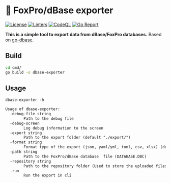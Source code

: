 # 🦊 FoxPro/dBase exporter

[![License](https://img.shields.io/badge/License-BSD_3--Clause-blue.svg)](https://github.com/Valentin-Kaiser/go-dbase-export/blob/main/LICENSE)
[![Linters](https://github.com/Valentin-Kaiser/go-dbase-export/workflows/Linters/badge.svg)](https://github.com/Valentin-Kaiser/go-dbase-export)
[![CodeQL](https://github.com/Valentin-Kaiser/go-dbase-export/workflows/CodeQL/badge.svg)](https://github.com/Valentin-Kaiser/go-dbase-export)
[![Go Report](https://goreportcard.com/badge/github.com/Valentin-Kaiser/go-dbase-export)](https://goreportcard.com/report/github.com/Valentin-Kaiser/go-dbase-export)

**This is a simple tool to export data from dBase/FoxPro databases.**
Based on [go-dbase](github.com/Valentin-Kaiser/go-dbase).

## Build

```bash
cd cmd/
go build -o dbase-exporter
```

## Usage

```txt
dbase-exporter -h

Usage of dbase-exporter:
  -debug-file string
        Path to the debug file
  -debug-screen
        Log debug information to the screen
  -export string
        Path to the export folder (default "./export/")
  -format string
        Format type of the export (json, yaml/yml, toml, csv, xlsx) (default "json")
  -path string
        Path to the FoxPro/dBase database  file (DATABASE.DBC)
  -repository string
        Path to the repository folder (Used to store the uploaded files) (default "./repository")
  -run
        Run the export in cli
```
